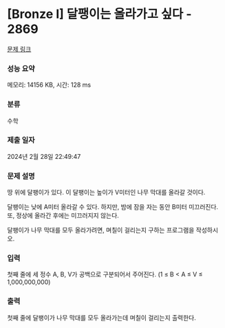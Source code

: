 # [Bronze I] 달팽이는 올라가고 싶다 - 2869 

[문제 링크](https://www.acmicpc.net/problem/2869) 

### 성능 요약

메모리: 14156 KB, 시간: 128 ms

### 분류

수학

### 제출 일자

2024년 2월 28일 22:49:47

### 문제 설명

<p>땅 위에 달팽이가 있다. 이 달팽이는 높이가 V미터인 나무 막대를 올라갈 것이다.</p>

<p>달팽이는 낮에 A미터 올라갈 수 있다. 하지만, 밤에 잠을 자는 동안 B미터 미끄러진다. 또, 정상에 올라간 후에는 미끄러지지 않는다.</p>

<p>달팽이가 나무 막대를 모두 올라가려면, 며칠이 걸리는지 구하는 프로그램을 작성하시오.</p>

### 입력 

 <p>첫째 줄에 세 정수 A, B, V가 공백으로 구분되어서 주어진다. (1 ≤ B < A ≤ V ≤ 1,000,000,000)</p>

### 출력 

 <p>첫째 줄에 달팽이가 나무 막대를 모두 올라가는데 며칠이 걸리는지 출력한다.</p>

